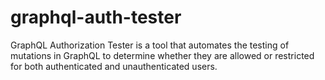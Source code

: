# graphql-auth-tester
GraphQL Authorization Tester is a tool that automates the testing of mutations in GraphQL to determine whether they are allowed or restricted for both authenticated and unauthenticated users.
